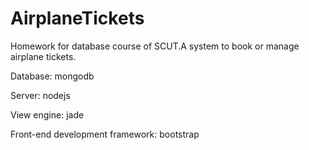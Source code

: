 AirplaneTickets
===============

Homework for database course of SCUT.A system to book or manage airplane tickets.


Database: mongodb

Server: nodejs

View engine: jade

Front-end development framework: bootstrap
